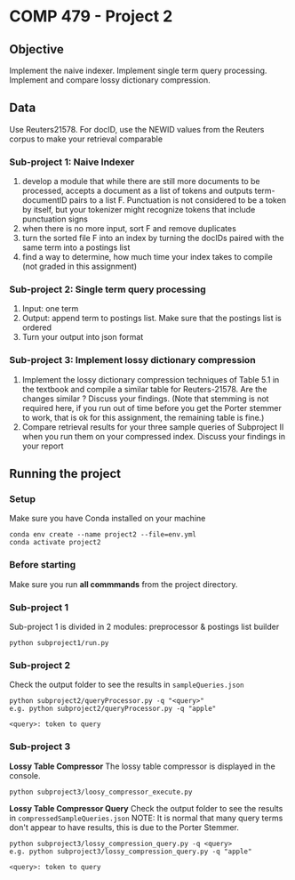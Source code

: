# COMP 479 - Project 2

## Objective
Implement the naive indexer. Implement single term query processing. Implement and compare lossy dictionary compression.

## Data
Use Reuters21578. For docID, use the NEWID values from the Reuters corpus to make your retrieval comparable

### Sub-project 1: Naive Indexer
1. develop a module that while there are still more documents to be processed, accepts a document as a list
of tokens and outputs term-documentID pairs to a list F. Punctuation is not considered to be a token by
itself, but your tokenizer might recognize tokens that include punctuation signs
2. when there is no more input, sort F and remove duplicates
3. turn the sorted file F into an index by turning the docIDs paired with the same term into a postings list
4. find a way to determine, how much time your index takes to compile (not graded in this assignment)

### Sub-project 2: Single term query processing
1. Input: one term
2. Output: append term to postings list. Make sure that the postings list is ordered
3. Turn your output into json format

### Sub-project 3: Implement lossy dictionary compression
1. Implement the lossy dictionary compression techniques of Table 5.1 in the textbook and compile a similar table for Reuters-21578. Are the changes similar ? Discuss your findings. (Note that stemming is not required here, if you run out of time before you get the Porter stemmer to work, that is ok for this assignment, the remaining table is fine.)
2. Compare retrieval results for your three sample queries of Subproject II when you run them on your
compressed index. Discuss your findings in your report

## Running the project

### Setup
Make sure you have Conda installed on your machine
```
conda env create --name project2 --file=env.yml
conda activate project2
```

### Before starting
Make sure you run **all commmands** from the project directory.

### Sub-project 1
Sub-project 1 is divided in 2 modules: preprocessor & postings list builder

```
python subproject1/run.py
```

### Sub-project 2
Check the output folder to see the results in ```sampleQueries.json```

```
python subproject2/queryProcessor.py -q "<query>"
e.g. python subproject2/queryProcessor.py -q "apple"

<query>: token to query
```

### Sub-project 3

**Lossy Table Compressor**
The lossy table compressor is displayed in the console.

```
python subproject3/loosy_compressor_execute.py
```

**Lossy Table Compressor Query**
Check the output folder to see the results in ```compressedSampleQueries.json```
NOTE: It is normal that many query terms don't appear to have results, this is due to the Porter Stemmer.

```
python subproject3/lossy_compression_query.py -q <query>
e.g. python subproject3/lossy_compression_query.py -q "apple"

<query>: token to query
```